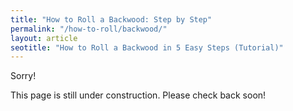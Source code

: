 ```yaml
---
title: "How to Roll a Backwood: Step by Step"
permalink: "/how-to-roll/backwood/"
layout: article
seotitle: "How to Roll a Backwood in 5 Easy Steps (Tutorial)" 
---
```


Sorry!

This page is still under construction. Please check back soon! 